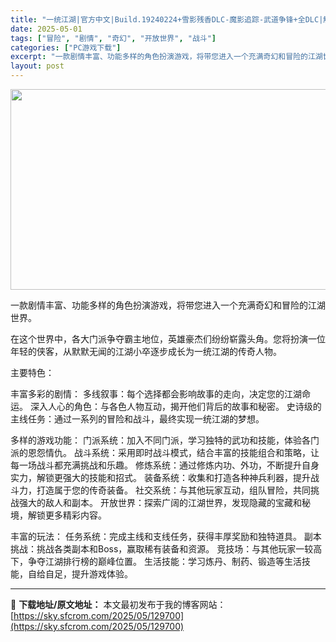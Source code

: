 ```yaml
---
title: "一统江湖|官方中文|Build.19240224+雪影残香DLC-魔影追踪-武道争锋+全DLC|解压即撸|"
date: 2025-05-01
tags: ["冒险", "剧情", "奇幻", "开放世界", "战斗"]
categories: ["PC游戏下载"]
excerpt: "一款剧情丰富、功能多样的角色扮演游戏，将带您进入一个充满奇幻和冒险的江湖世界。 在这个世界中，各大门派争夺霸主地位，英雄豪杰们纷纷崭露头角。您将扮演一位年轻的侠客，从默默无闻的江湖小卒逐步成长为一统江湖的传奇人物。 主要特色： 丰富多彩的剧情： 多线叙事：每个选择都会影响故事的走向，决定您的江湖命运&hellip;"
layout: post
---
```


<img class="aligncenter size-full wp-image-129691" src="https://sky.sfcrom.com/wp-content/uploads/2025/05/202505010959454.webp" alt="" width="570" height="321" />

一款剧情丰富、功能多样的角色扮演游戏，将带您进入一个充满奇幻和冒险的江湖世界。

在这个世界中，各大门派争夺霸主地位，英雄豪杰们纷纷崭露头角。您将扮演一位年轻的侠客，从默默无闻的江湖小卒逐步成长为一统江湖的传奇人物。

主要特色：

丰富多彩的剧情：
多线叙事：每个选择都会影响故事的走向，决定您的江湖命运。
深入人心的角色：与各色人物互动，揭开他们背后的故事和秘密。
史诗级的主线任务：通过一系列的冒险和战斗，最终实现一统江湖的梦想。

多样的游戏功能：
门派系统：加入不同门派，学习独特的武功和技能，体验各门派的恩怨情仇。
战斗系统：采用即时战斗模式，结合丰富的技能组合和策略，让每一场战斗都充满挑战和乐趣。
修炼系统：通过修炼内功、外功，不断提升自身实力，解锁更强大的技能和招式。
装备系统：收集和打造各种神兵利器，提升战斗力，打造属于您的传奇装备。
社交系统：与其他玩家互动，组队冒险，共同挑战强大的敌人和副本。
开放世界：探索广阔的江湖世界，发现隐藏的宝藏和秘境，解锁更多精彩内容。

丰富的玩法：
任务系统：完成主线和支线任务，获得丰厚奖励和独特道具。
副本挑战：挑战各类副本和Boss，赢取稀有装备和资源。
竞技场：与其他玩家一较高下，争夺江湖排行榜的巅峰位置。
生活技能：学习炼丹、制药、锻造等生活技能，自给自足，提升游戏体验。

---
📖 **下载地址/原文地址：** 本文最初发布于我的博客网站：[https://sky.sfcrom.com/2025/05/129700](https://sky.sfcrom.com/2025/05/129700)
